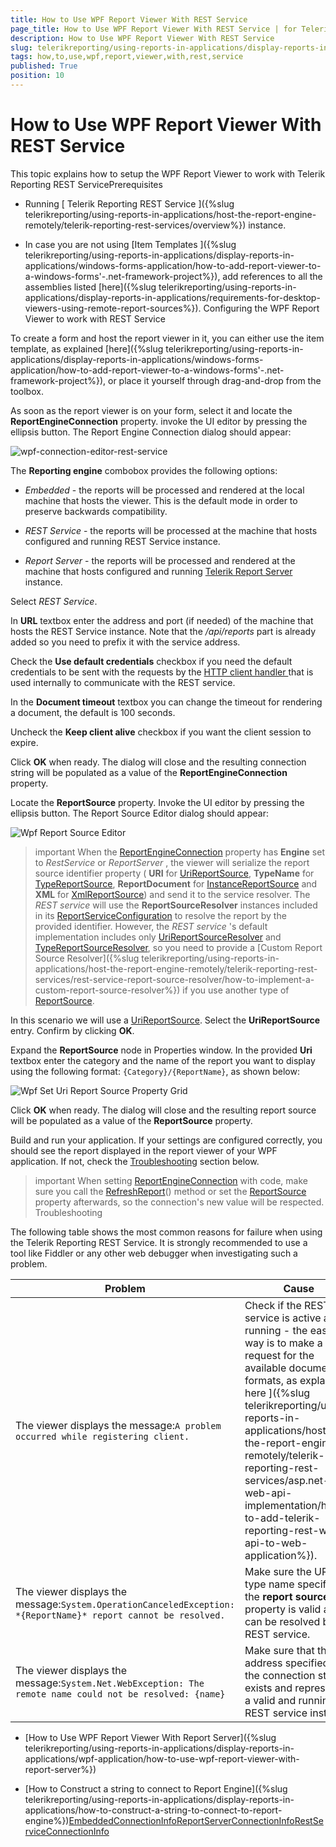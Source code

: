 ```yaml
---
title: How to Use WPF Report Viewer With REST Service
page_title: How to Use WPF Report Viewer With REST Service | for Telerik Reporting Documentation
description: How to Use WPF Report Viewer With REST Service
slug: telerikreporting/using-reports-in-applications/display-reports-in-applications/wpf-application/how-to-use-wpf-report-viewer-with-rest-service
tags: how,to,use,wpf,report,viewer,with,rest,service
published: True
position: 10
---
```


# How to Use WPF Report Viewer With REST Service



This topic explains how to setup the WPF Report Viewer to work with Telerik Reporting REST ServicePrerequisites

* Running
              [ Telerik Reporting REST Service ]({%slug telerikreporting/using-reports-in-applications/host-the-report-engine-remotely/telerik-reporting-rest-services/overview%}) instance.
            

* In case you are not using [Item Templates ]({%slug telerikreporting/using-reports-in-applications/display-reports-in-applications/windows-forms-application/how-to-add-report-viewer-to-a-windows-forms'-.net-framework-project%}),
              add references to all the assemblies listed
              [here]({%slug telerikreporting/using-reports-in-applications/display-reports-in-applications/requirements-for-desktop-viewers-using-remote-report-sources%}).
            Configuring the WPF Report Viewer to work with REST Service

To create a form and host the report viewer in it, you can either use the item template, as explained
                  [here]({%slug telerikreporting/using-reports-in-applications/display-reports-in-applications/windows-forms-application/how-to-add-report-viewer-to-a-windows-forms'-.net-framework-project%}), or place it yourself through drag-and-drop from the toolbox.
                

As soon as the report viewer is on your form, select it and locate the __ReportEngineConnection__ property.
                  invoke the UI editor by pressing the ellipsis button. The Report Engine Connection dialog should appear:
                  
  ![wpf-connection-editor-rest-service](images/wpf-connection-editor-rest-service.png)

The __Reporting engine__ combobox provides the following options:
                

* *Embedded* - the reports will be processed and rendered at the local machine that hosts the viewer. This is the default mode in order to preserve backwards compatibility.
                    

* *REST Service* - the reports will be processed at the machine that hosts configured and running REST Service instance.
                    

* *Report Server* - the reports will be processed and rendered at the machine that hosts configured and running
                      [Telerik Report Server ](http://docs.telerik.com/report-server/introduction) instance.
                    

Select *REST Service*.
                

In __URL__ textbox enter the address and port (if needed) of the machine that hosts the REST Service instance.
                  Note that the */api/reports* part is already added so you need to prefix it with the service address.
                

Check the __Use default credentials__ checkbox if you need the default credentials to be sent with the requests by the
                  [HTTP client handler ](https://msdn.microsoft.com/query/dev14.query?appId=Dev14IDEF1&l&EN-US&k=k(System.Net.Http.HttpClientHandler.UseDefaultCredentials))
                  that is used internally to communicate with the REST service.
                

In the __Document timeout__ textbox you can change the timeout for rendering a document, the default is 100 seconds.
                

Uncheck the __Keep client alive__ checkbox if you want the client session to expire.
                

Click __OK__ when ready. The dialog will close and the resulting connection string will be populated as a value of the __ReportEngineConnection__ property.
                

Locate the __ReportSource__ property. Invoke the UI editor by pressing the ellipsis button. The Report Source Editor dialog should appear:
                  
  ![Wpf Report Source Editor](images/WpfReportSourceEditor.png)

>important When the                    [ReportEngineConnection](/reporting/api/Telerik.ReportViewer.Wpf.ReportViewer#collapsible-Telerik_ReportViewer_Wpf_ReportViewer_ReportEngineConnection)                    property has  __Engine__  set to  *RestService*  or  *ReportServer* ,                    the viewer will serialize the report source identifier property                    ( __URI__  for                    [UriReportSource](/reporting/api/Telerik.Reporting.UriReportSource),                     __TypeName__  for                    [TypeReportSource](/reporting/api/Telerik.Reporting.TypeReportSource),                     __ReportDocument__  for                    [InstanceReportSource](/reporting/api/Telerik.Reporting.InstanceReportSource) and                     __XML__  for                    [XmlReportSource](/reporting/api/Telerik.Reporting.XmlReportSource)) and send it to the service resolver.                  The  *REST service*  will use the  __ReportSourceResolver__  instances included in its                    [ReportServiceConfiguration](/reporting/api/Telerik.Reporting.Service.ReportServiceConfiguration) to resolve the report by the provided identifier.                    However, the  *REST service* 's default implementation includes only                    [UriReportSourceResolver](/reporting/api/Telerik.Reporting.Service.UriReportSourceResolver) and                    [TypeReportSourceResolver](/reporting/api/Telerik.Reporting.Service.TypeReportSourceResolver),                    so you need to provide a                    [Custom Report Source Resolver]({%slug telerikreporting/using-reports-in-applications/host-the-report-engine-remotely/telerik-reporting-rest-services/rest-service-report-source-resolver/how-to-implement-a-custom-report-source-resolver%}) if you use another type of                    [ReportSource](/reporting/api/Telerik.Reporting.ReportSource).                  


In this scenario we will use a [UriReportSource](/reporting/api/Telerik.Reporting.UriReportSource).
                  Select the __UriReportSource__ entry. Confirm by clicking __OK__.
                

Expand the __ReportSource__ node in Properties window. In the provided __Uri__ textbox enter the category and the name of the report you want to display using the following format: `{Category}/{ReportName}`, as shown below:
                  
  ![Wpf Set Uri Report Source Property Grid](images/WpfSetUriReportSourcePropertyGrid.png)

Click __OK__ when ready. The dialog will close and the resulting report source will be populated as a value of the __ReportSource__ property.
                

Build and run your application. If your settings are configured correctly, you should see the report displayed in the report viewer of your WPF application.
                  If not, check the
                  [Troubleshooting](#Troubleshooting) section below.
                

>important When setting [ReportEngineConnection](/reporting/api/Telerik.ReportViewer.Wpf.ReportViewer#collapsible-Telerik_ReportViewer_Wpf_ReportViewer_ReportEngineConnection) with code, make sure you call            the [RefreshReport](/reporting/api/Telerik.ReportViewer.Wpf.ReportViewer#collapsible-Telerik_ReportViewer_Wpf_ReportViewer_RefreshReport)() method            or set the [ReportSource](/reporting/api/Telerik.ReportViewer.Wpf.ReportViewer#collapsible-Telerik_ReportViewer_Wpf_ReportViewer_ReportSource) property afterwards,            so the connection's new value will be respected.          
Troubleshooting

The following table shows the most common reasons for failure when using the Telerik Reporting REST Service. It is strongly recommended to use a tool like
          Fiddler or any other web debugger when investigating such a problem.
        


| Problem | Cause |
| ------ | ------ |
|The viewer displays the message:`A problem occurred while registering client.`|Check if the REST service is active and running - the easiest way is to make a request for the available document formats, as explained[ here ]({%slug telerikreporting/using-reports-in-applications/host-the-report-engine-remotely/telerik-reporting-rest-services/asp.net-web-api-implementation/how-to-add-telerik-reporting-rest-web-api-to-web-application%}).|
|The viewer displays the message:`System.OperationCanceledException: *{ReportName}* report cannot be resolved.`|Make sure the URL or type name specified in the __report source__ property is valid and can be resolved by the REST service.|
|The viewer displays the message:`System.Net.WebException: The remote name could not be resolved: {name}`|Make sure that the address specified in the connection string exists and represents a valid and running REST service instance|




 * [How to Use WPF Report Viewer With Report Server]({%slug telerikreporting/using-reports-in-applications/display-reports-in-applications/wpf-application/how-to-use-wpf-report-viewer-with-report-server%})

 * [How to Construct a string to connect to Report Engine]({%slug telerikreporting/using-reports-in-applications/display-reports-in-applications/how-to-construct-a-string-to-connect-to-report-engine%})[EmbeddedConnectionInfo](/reporting/api/Telerik.ReportViewer.Common.EmbeddedConnectionInfo)[ReportServerConnectionInfo](/reporting/api/Telerik.ReportViewer.Common.ReportServerConnectionInfo)[RestServiceConnectionInfo](/reporting/api/Telerik.ReportViewer.Common.RestServiceConnectionInfo)
